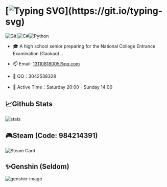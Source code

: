 # [![Typing SVG](https://readme-typing-svg.herokuapp.com?font=Note+Mono&size=26&pause=999999&color=000000&background=FFE8E500&vCenter=true&random=false&width=435&lines=✨I+am+Cai!)](https://git.io/typing-svg)

![Git](https://img.shields.io/badge/-Git-black?style=plastic&logo=git)
![C#](https://img.shields.io/badge/-C%23-green?style=plastic&logo=CSharp)![Python](https://img.shields.io/badge/-Python-lightblue?style=plastic&logo=Python)
- 🎓 A high school senior preparing for the National College Entrance Examination (Gaokao)...

- 📫 Email: 13110818005@qq.com
  
- 🐧 QQ：3042538328

- 📅 Active Time：Saturday 20:00 - Sunday 14:00


## 📈Github Stats
![stats]  
## 🎮Steam (Code: 984214391)
![Steam Card]
## ✨Genshin (Seldom)
![genshin-image]



[header]: https://capsule-render.vercel.app/api?type=Waving&color=timeGradient&height=120&text=Cai(ACaiCat)&fontSize=45
[moe-counter]: https://count.getloli.com/get/@ACaiCat?theme=rule34

[stats]: https://github-readme-stats.vercel.app/api?username=ACaiCat&show_icons=true&show=reviews,prs_merged
[language]: https://github-readme-stats.vercel.app/api/top-langs/?username=ACaiCat&layout=compact&show_icons=true

[genshin-image]: https://genshin-card.himiku.com/[47,48,49,51,10,0,4,67,89,79]/354435533.png

[Steam Card]:https://card.yuy1n.io/card/76561198944480119/dark,en,badge,bg-game,badges,games,reviews
